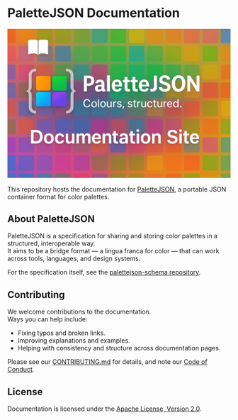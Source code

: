 # PaletteJSON Documentation

![PaletteJSON.org Banner](static/img/palettejson.org_social.png)

This repository hosts the documentation for [PaletteJSON](https://palettejson.org), a portable JSON container format for color palettes.

## About PaletteJSON

PaletteJSON is a specification for sharing and storing color palettes in a structured, interoperable way.  
It aims to be a bridge format — a lingua franca for color — that can work across tools, languages, and design systems.

For the specification itself, see the [palettejson-schema repository](https://github.com/palettejson/palettejson-schema).

## Contributing

We welcome contributions to the documentation.  
Ways you can help include:

- Fixing typos and broken links.
- Improving explanations and examples.
- Helping with consistency and structure across documentation pages.

Please see our [CONTRIBUTING.md](CONTRIBUTING.md) for details, and note our [Code of Conduct](CODE_OF_CONDUCT.md).

## License

Documentation is licensed under the [Apache License, Version 2.0](LICENSE).
